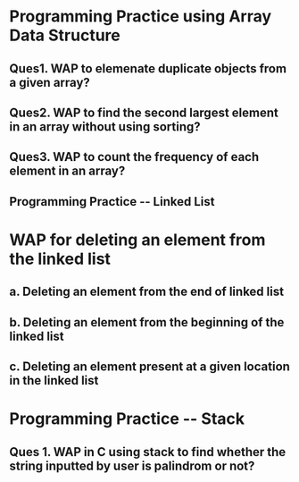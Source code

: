 # Programming Practice using Array Data Structure

## Ques1. WAP to elemenate duplicate objects from a given array?

## Ques2. WAP to find the second largest element in an array without using sorting?

## Ques3. WAP to count the frequency of each element in an array?

## Programming Practice -- Linked List

# WAP for deleting an element from the linked list
## a. Deleting an element from the end of linked list
## b. Deleting an element from the beginning of the linked list
## c. Deleting an element present at a given location in the linked list


# Programming Practice -- Stack

## Ques 1. WAP in C using stack to find whether the string inputted by user is palindrom or not?

